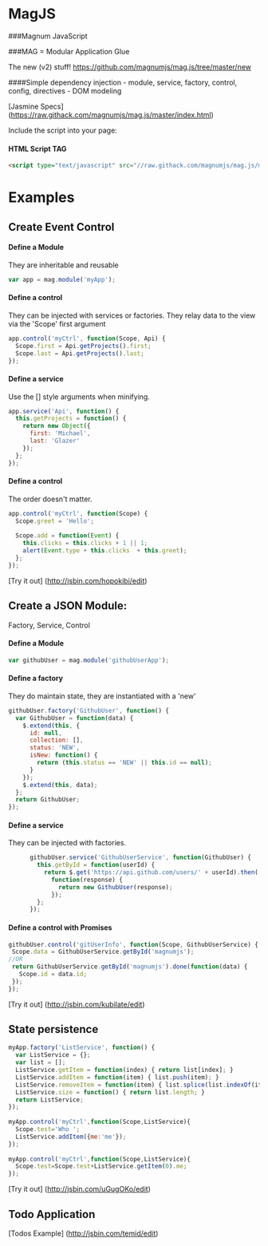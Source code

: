 MagJS
======

###Magnum JavaScript

###MAG = Modular Application Glue

The new (v2) stuff!
https://github.com/magnumjs/mag.js/tree/master/new

####Simple dependency injection - module, service, factory, control, config, directives - DOM modeling

[Jasmine Specs] (https://raw.githack.com/magnumjs/mag.js/master/index.html)

Include the script into your page:
#### HTML Script TAG
```html
<script type="text/javascript" src="//raw.githack.com/magnumjs/mag.js/master/dist/mag.full-0.2.min.js"></script>
```

# Examples

## Create Event Control

#### Define a Module
They are inheritable and reusable
```javascript
var app = mag.module('myApp');
```

#### Define a control
They can be injected with services or factories.
They relay data to the view via the 'Scope' first argument
```javascript
app.control('myCtrl', function(Scope, Api) {
  Scope.first = Api.getProjects().first;
  Scope.last = Api.getProjects().last;
});
```

#### Define a service
Use the [] style arguments when minifying.
```javascript
app.service('Api', function() {
  this.getProjects = function() {
    return new Object({
      first: 'Michael',
      last: 'Glazer'
    });
  };
});
```

#### Define a control
The order doesn't matter.
```javascript
app.control('myCtrl', function(Scope) {
  Scope.greet = 'Hello';
  
  Scope.add = function(Event) {
    this.clicks = this.clicks + 1 || 1;
    alert(Event.type + this.clicks  + this.greet);
  };
});
```

[Try it out] (http://jsbin.com/hopokibi/edit)


## Create a JSON Module:

Factory, Service, Control
#### Define a Module
```javascript
var githubUser = mag.module('githubUserApp');
```

#### Define a factory
They do maintain state, they are instantiated with a 'new'
```javascript
githubUser.factory('GithubUser', function() {
  var GithubUser = function(data) {
    $.extend(this, {
      id: null,
      collection: [],
      status: 'NEW',
      isNew: function() {
        return (this.status == 'NEW' || this.id == null);
      }
    });
    $.extend(this, data);
  };
  return GithubUser;
});
```

#### Define a service
They can be injected with factories.
```javascript
      githubUser.service('GithubUserService', function(GithubUser) {
        this.getById = function(userId) {
          return $.get('https://api.github.com/users/' + userId).then(
            function(response) {
              return new GithubUser(response);
            });
        };
      });
```

#### Define a control with Promises
```javascript
githubUser.control('gitUserInfo', function(Scope, GithubUserService) {
 Scope.data = GithubUserService.getById('magnumjs');
//OR
 return GithubUserService.getById('magnumjs').done(function(data) {
   Scope.id = data.id;
 });
});
```
[Try it out] (http://jsbin.com/kubilate/edit)

## State persistence
```javascript
myApp.factory('ListService', function() {
  var ListService = {};
  var list = [];
  ListService.getItem = function(index) { return list[index]; }
  ListService.addItem = function(item) { list.push(item); }
  ListService.removeItem = function(item) { list.splice(list.indexOf(item), 1) }
  ListService.size = function() { return list.length; }
  return ListService;
});
  
myApp.control('myCtrl',function(Scope,ListService){
  Scope.test='Who ';
  ListService.addItem({me:'me'});
});
  
myApp.control('myCtrl',function(Scope,ListService){
  Scope.test=Scope.test+ListService.getItem(0).me;
});
```

[Try it out] (http://jsbin.com/uGugOKo/edit)
## Todo Application
[Todos Example] (http://jsbin.com/temid/edit)
